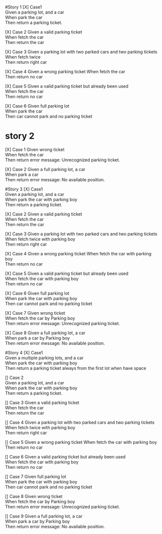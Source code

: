 #Story 1
[X] Case1  
Given a parking lot, and a car  
When park the car  
Then return a parking ticket. 

[X] Case 2
Given a valid parking ticket  
When fetch the car   
Then return the car 

[X] Case 3
Given a parking lot with two parked cars and two parking tickets  
When fetch twice  
Then return right car 

[X] Case 4
Given a wrong parking ticket
When fetch the car  
Then return no car

[X] Case 5
Given a valid parking ticket but already been used  
When fetch the car  
Then return no car  

[X] Case 6
Given full parking lot  
When park the car  
Then car cannot park and no parking ticket  

# story 2
[X] Case 1
Given wrong ticket  
When fetch the car  
Then return error message: Unrecognized parking ticket.  

[X] Case 2
Given a full parking lot, a car  
When park a car  
Then return error message: No available position.   

#Story 3
[X] Case1  
Given a parking lot, and a car  
When park the car with parking boy  
Then return a parking ticket.

[X] Case 2
Given a valid parking ticket  
When fetch the car   
Then return the car

[X] Case 3
Given a parking lot with two parked cars and two parking tickets  
When fetch twice with parking boy  
Then return right car

[X] Case 4
Given a wrong parking ticket
When fetch the car with parking boy  
Then return no car

[X] Case 5
Given a valid parking ticket but already been used  
When fetch the car with parking boy  
Then return no car

[X] Case 6
Given full parking lot  
When park the car with parking boy  
Then car cannot park and no parking ticket  

[X] Case 7
Given wrong ticket  
When fetch the car by Parking boy  
Then return error message: Unrecognized parking ticket.

[X] Case 8
Given a full parking lot, a car  
When park a car by Parking boy  
Then return error message: No available position.  

#Story 4
[X] Case1  
Given a multiple parking lots, and a car  
When park the car with parking boy  
Then return a parking ticket always from the first lot when have space

[] Case 2  
Given a parking lot, and a car  
When park the car with parking boy  
Then return a parking ticket.

[] Case 3
Given a valid parking ticket  
When fetch the car   
Then return the car

[] Case 4
Given a parking lot with two parked cars and two parking tickets  
When fetch twice with parking boy  
Then return right car

[] Case 5
Given a wrong parking ticket
When fetch the car with parking boy  
Then return no car

[] Case 6
Given a valid parking ticket but already been used  
When fetch the car with parking boy  
Then return no car

[] Case 7
Given full parking lot  
When park the car with parking boy  
Then car cannot park and no parking ticket

[] Case 8
Given wrong ticket  
When fetch the car by Parking boy  
Then return error message: Unrecognized parking ticket.

[] Case 9
Given a full parking lot, a car  
When park a car by Parking boy  
Then return error message: No available position.  


